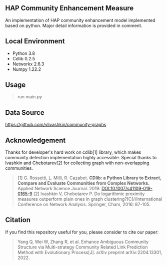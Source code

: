 ﻿## HAP Community Enhancement Measure
An implementation of HAP community enhancement model implemented based on python.
Major detail information is provided in comment.

## Local Environment
* Python 3.8
* Cdlib 0.2.5
* Networkx 2.6.3
* Numpy 1.22.2

## Usage
> run main.py

## Data Source
https://github.com/vlivashkin/community-graphs

## Acknowledgement
Thanks for developer's hard work on cdlib[1] library, which makes community detection implementation highly accessible.
Special thanks to Ivashkin and Chebotarev[2] for collecting graph with non-overlapping communities.
>[1] G. Rossetti, L. Milli, R. Cazabet. **CDlib: a Python Library to Extract, Compare and Evaluate Communities from Complex Networks.** Applied Network Science Journal. 2019. [DOI:10.1007/s41109-019-0165-9](https://github.com/GiulioRossetti/cdlib/blob/master)
>[2] Ivashkin V, Chebotarev P. Do logarithmic proximity measures outperform plain ones in graph clustering?[C]//International Conference on Network Analysis. Springer, Cham, 2016: 87-105.

## Citation
If you find this repository useful for you, please consider to cite our paper:
>Yang Q, Wei W, Zhang R, et al. Enhance Ambiguous Community Structure via Multi-strategy Community Related Link Prediction Method with Evolutionary Process[J]. arXiv preprint arXiv:2204.13301, 2022.
